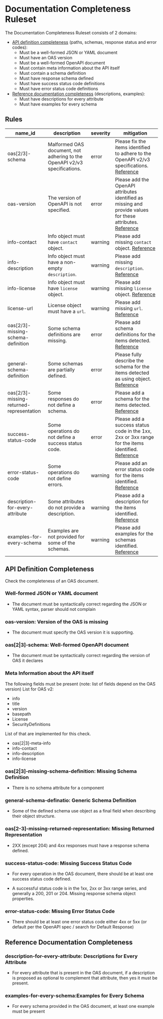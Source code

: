 # Documentation Completeness Ruleset

The Documentation Completeness Ruleset consists of 2 domains:
- [API definition completeness](#api-definition-completeness) (paths, schemas, response status and error codes):
  - Must be a well-formed JSON or YAML document   
  - Must have an OAS version 
  - Must be a well-formed OpenAPI document 
  - Must contain meta information about the API itself 
  - Must contain a schema definition
  - Must have response schema defined
  - Must have success status code definitions
  - Must have error status code definitions 
- [Reference documentation completeness](#reference-documentation-completeness) (descriptions, examples):
  - Must have descriptions for every attribute 
  - Must have examples for every schema 


## Rules

| name_id                                  | description                                                               | severity | mitigation                                                                                                                                                                                                                                         |
| ---------------------------------------- | ------------------------------------------------------------------------- | -------- | -------------------------------------------------------------------------------------------------------------------------------------------------------------------------------------------------------------------------------------------------- |
| oas[2/3]-schema                          | Malformed OAS document, not adhering to the OpenAPI v2/v3 specifications. | error    | Please fix the items identified to adhere to the OpenAPI v2/v3 specifications. [Reference](#oas23-schema-well-formed-openapi-document)                                                                                                             |
| oas-version                              | The version of OpenAPI is not specified.                                  | error    | Please add the OpenAPI attributes identified as missing and provide values for these attributes. [Reference](#oas-version-version-of-the-oas-is-missing)                                                                                           |
| info-contact                             | Info object must have `contact` object.                                   | warning  | Please add missing `contact` object. [Reference](#meta-information-about-the-api-itself)                                                                                                                                                           |
| info-description                         | Info object must have a non-empty `description`.                          | warning  | Please add missing `description`. [Reference](#meta-information-about-the-api-itself)                                                                                                                                                              |
| info-license                             | Info object must have `license` object.                                   | warning  | Please add missing `license` object. [Reference](#meta-information-about-the-api-itself)                                                                                                                                                           |
| license-url                              | License object must have a `url`.                                         | warning  | Please add missing `url`. [Reference](#meta-information-about-the-api-itself)                                                                                                                                                                      |
| oas[2/3]-missing-schema-definition       | Some schema definitions are missing.                                      | error    | Please add schema definitions for the items detected. [Reference](#oas23-missing-schema-definition-missing-schema-definition)                                                                                                                      |
| general-schema-definition                | Some schemas are partially defined.                                       | error    | Please fully describe the schema for the items detected as using object. [Reference](#general-schema-definatio-generic-schema-definition)                                                                                                          |
| oas[2/3]-missing-returned-representation | Some responses do not define a schema.                                    | error    | Please add a schema for the items detected. [Reference](#oas2-3-missing-returned-representation-missing-returned-representation)                                                                                                                   |
| success-status-code                      | Some operations do not define a success status code.                      | error    | Please add a success status code in the 1xx, 2xx or 3xx range for the items identified. [Reference](#success-status-code-missing-success-status-code)                                                                                              |
| error-status-code                        | Some operations do not define errors.                                     | warning  | Please add an error status code for the items identified. [Reference](#error-status-code-missing-error-status-code) |
| description-for-every-attribute          | Some attributes do not provide a description.                             | warning  | Please add a description for the items identified. [Reference](#description-for-every-attribute-descriptions-for-every-attribute)                                                                                                                  |
| examples-for-every-schema                | Examples are not provided for some of the schemas.                        | warning  | Please add examples for the schemas identified. [Reference](#examples-for-every-schemaexamples-for-every-schema)                                                                                                                                   |




## API Definition Completeness
Check the completeness of an OAS document.


###   Well-formed JSON or YAML document

- The document must be syntactically correct regarding the JSON or YAML syntax, parser should not complain

###  oas-version: Version of the OAS is missing

- The document must specify the OAS version it is supporting.


###  oas[2|3]-schema: Well-formed OpenAPI document

- The document must be syntactically correct regarding the version of OAS it declares 



###  Meta Information about the API itself

The following fields must be present (note: list of fields depend on the OAS version) 
List for OAS v2:
- info
- title
- version
- basepath
- License
- SecurityDefinitions 

List of that are implemented for this check. 
- oas[2|3]-meta-info
- info-contact
- info-description
- info-license

###  oas[2|3]-missing-schema-definition:  Missing Schema Definition

- There is no schema attribute for a component


###  general-schema-definatio:  Generic Schema Definition

- Some of the defined schema use object as a final field when describing their object structure.


### oas[2-3]-missing-returned-representation:  Missing Returned Representation

- 2XX (except 204) and 4xx responses must have a response schema defined.


### success-status-code: Missing Success Status Code

- For every operation in the OAS document, there should be at least one success status code defined.

- A successful status code is in the 1xx, 2xx or 3xx range series, and generally a 200, 201 or 204. Missing response schema object properties.

### error-status-code:  Missing Error Status Code

- There should be at least one error status code either 4xx or 5xx (or default per the OpenAPI spec / search for Default Response)



## Reference Documentation Completeness 

### description-for-every-attribute:  Descriptions for Every Attribute

- For every attribute that is present in the OAS document, if a description is proposed as optional to complement that attribute, then yes it must be present.


### examples-for-every-schema:Examples for Every Schema

- For every schema provided in the OAS document, at least one example must be present


